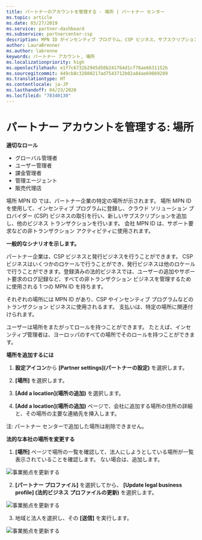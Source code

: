 ```yaml
---
title: パートナーのアカウントを管理する - 場所 | パートナー センター
ms.topic: article
ms.date: 03/27/2019
ms.service: partner-dashboard
ms.subservice: partnercenter-csp
description: MPN ID がインセンティブ プログラム、CSP ビジネス、サブスクリプションなどのトランザクションで使用される方法について説明します。
author: LauraBrenner
ms.author: labrenne
keywords: パートナー アカウント, 場所
ms.localizationpriority: high
ms.openlocfilehash: e1f7c6732b2945d50b241764d1cf78ae6631152b
ms.sourcegitcommit: 449cb8c32880217ad7543712b02a84ae69869289
ms.translationtype: HT
ms.contentlocale: ja-JP
ms.lasthandoff: 04/23/2020
ms.locfileid: "78340130"
---
```

# <a name="manage-your-partner-account-locations"></a>パートナー アカウントを管理する: 場所

**適切なロール**
-   グローバル管理者
-   ユーザー管理者
-   課金管理者
-   管理エージェント
-   販売代理店

場所 MPN ID では、パートナー企業の特定の場所が示されます。 場所 MPN ID を使用して、インセンティブ プログラムに登録し、クラウド ソリューション プロバイダー (CSP) ビジネスの取引を行い、新しいサブスクリプションを追加し、他のビジネス トランザクションを行います。 会社 MPN ID は、サポート要求などの非トランザクション アクティビティに使用されます。

**一般的なシナリオを示します。** 

パートナー企業は、CSP ビジネスと発行ビジネスを行うことができます。 CSP ビジネスはいくつかのロケールで行うことができ、発行ビジネスは他のロケールで行うことができます。登録済みの法的ビジネスでは、ユーザーの追加やサポート要求のログ記録など、すべての非トランザクション ビジネスを管理するために使用される 1 つの MPN ID を持ちます。 

それぞれの場所には MPN ID があり、CSP やインセンティブ プログラムなどのトランザクション ビジネスに使用されるます。 支払いは、特定の場所に関連付けられます。

ユーザーは場所をまたがってロールを持つことができます。 たとえば、インセンティブ管理者は、ヨーロッパのすべての場所でそのロールを持つことができます。

**場所を追加するには**

1. **設定アイコン**から **[Partner settings]\(パートナーの設定\)** を選択します。 

2. **[場所]** を選択します。

3. **[Add a location]\(場所の追加\)** を選択します。  

4. **[Add a location]\(場所の追加\)** ページで、会社に追加する場所の住所の詳細と、その場所の主要な連絡先を挿入します。

注: パートナー センターで追加した場所は削除できません。

**法的な本社の場所を変更する**

1. **[場所]** ページで場所の一覧を確認して、法人にしようとしている場所が一覧表示されていることを確認します。 ない場合は、追加します。

![事業拠点を更新する](images/updatepartnerprofile2.png)

2. **[パートナー プロファイル]** を選択してから、 **[Update legal business profile] (法的ビジネス プロファイルの更新)** を選択します。

![事業拠点を更新する](images/updatepartnerprofile1.png)

3. 地域と法人を選択し、その **[送信]** を実行します。

![事業拠点を更新する](images/updatepartnerprofile3.png)

